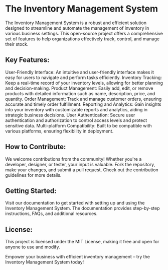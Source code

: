 <h1>The Inventory Management System</h1>

The Inventory Management System is a robust and efficient solution designed to streamline and automate the management of inventory in various business settings. This open-source project offers a comprehensive set of features to help organizations effectively track, control, and manage their stock.

<h2>Key Features:</h2>

User-Friendly Interface: An intuitive and user-friendly interface makes it easy for users to navigate and perform tasks efficiently.
Inventory Tracking: Keep a real-time record of your inventory levels, allowing for better planning and decision-making.
Product Management: Easily add, edit, or remove products with detailed information such as name, description, price, and quantity.
Order Management: Track and manage customer orders, ensuring accurate and timely order fulfillment.
Reporting and Analytics: Gain insights into your inventory with customizable reports and analytics, aiding in strategic business decisions.
User Authentication: Secure user authentication and authorization to control access levels and protect sensitive data.
Multi-platform Compatibility: Built to be compatible with various platforms, ensuring flexibility in deployment.

<h2>How to Contribute:</h2>
We welcome contributions from the community! Whether you're a developer, designer, or tester, your input is valuable. Fork the repository, make your changes, and submit a pull request. Check out the contribution guidelines for more details.

<h2>Getting Started:</h2>
Visit our documentation to get started with setting up and using the Inventory Management System. The documentation provides step-by-step instructions, FAQs, and additional resources.

<h2>License:</h2>
This project is licensed under the MIT License, making it free and open for anyone to use and modify.

Empower your business with efficient inventory management – try the Inventory Management System today!
